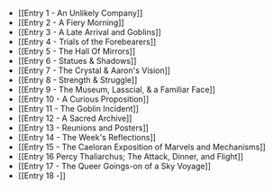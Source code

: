 - [[Entry 1 - An Unlikely Company]]
- [[Entry 2 - A Fiery Morning]]
- [[Entry 3 - A Late Arrival and Goblins]]
- [[Entry 4 - Trials of the Forebearers]]
- [[Entry 5 - The Hall Of Mirrors]]
- [[Entry 6 - Statues & Shadows]]
- [[Entry 7 - The Crystal & Aaron's Vision]]
- [[Entry 8 - Strength & Struggle]]
- [[Entry 9 - The Museum, Lasscial, & a Familiar Face]]
- [[Entry 10 - A Curious Proposition]]
- [[Entry 11 - The Goblin Incident]]
- [[Entry 12 - A Sacred Archive]]
- [[Entry 13 - Reunions and Posters]]
- [[Entry 14 - The Week's Reflections]]
- [[Entry 15 - The Caeloran Exposition of Marvels and Mechanisms]]
- [[Entry 16 Percy Thaliarchus; The Attack, Dinner, and Flight]]
- [[Entry 17 - The Queer Goings-on of a Sky Voyage]]
- [[Entry 18 -]]